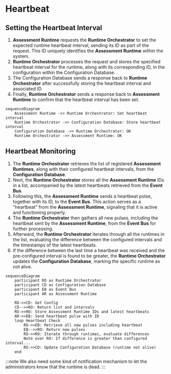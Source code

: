 # Heartbeat

## Setting the Heartbeat Interval

1. **Assessment Runtime** requests the **Runtime Orchestrator** to set the expected runtime heartbeat interval, sending its ID as part of the request. This ID uniquely identifies the **Assessment Runtime** within the system.
2. **Runtime Orchestrator** processes the request and stores the specified heartbeat interval for the runtime, along with its corresponding ID, in the configuration within the Configuration Database.
3. The Configuration Database sends a response back to **Runtime Orchestrator** after successfully storing the heartbeat interval and associated ID.
4. Finally, **Runtime Orchestrator** sends a response back to **Assessment Runtime** to confirm that the heartbeat interval has been set.

```mermaid
sequenceDiagram
    Assessment Runtime ->> Runtime Orchestrator: Set heartbeat interval
    Runtime Orchestrator ->> Configuration Database: Store heartbeat interval
    Configuration Database ->> Runtime Orchestrator: OK
    Runtime Orchestrator ->> Assessment Runtime: OK
```

## Heartbeat Monitoring

1. The **Runtime Orchestrator** retrieves the list of registered **Assessment Runtimes**, along with their configured heartbeat intervals, from the **Configuration Database**.
2. Next, the **Runtime Orchestrator** stores all the **Assessment Runtime** IDs in a list, accompanied by the latest heartbeats retrieved from the **Event Bus**.
3. Following this, the **Assessment Runtime** sends a heartbeat pulse, together with its ID, to the **Event Bus**. This action serves as a "heartbeat" from the **Assessment Runtime**, signaling that it is active and functioning properly.
4. The **Runtime Orchestrator** then gathers all new pulses, including the heartbeat sent by the **Assessment Runtime**, from the **Event Bus** for further processing.
5. Afterward, the **Runtime Orchestrator** iterates through all the runtimes in the list, evaluating the difference between the configured intervals and the timestamps of the latest heartbeats.
6. If the difference between the last time a heartbeat was received and the pre-configured interval is found to be greater, the **Runtime Orchestrator** updates the **Configuration Database**, marking the specific runtime as not alive.

```mermaid
sequenceDiagram
    participant RO as Runtime Orchestrator
    participant CD as Configuration Database
    participant EB as Event Bus
    participant AR as Assessment Runtime

    RO->>CD: Get Config
    CD-->>RO: Return list and intervals
    RO->>RO: Store Assessment Runtime IDs and latest heartbeats
    AR->>EB: Send heartbeat pulse with ID
    loop Heartbeat Check
        RO->>EB: Retrieve all new pulses including heartbeat
        EB-->>RO: Return new pulses
        RO->>RO: Iterate through runtimes, evaluate differences
        Note over RO: If difference is greater than configured interval...
        RO->>CD: Update Configuration Database (runtime not alive)
    end
```

:::note
We also need some kind of notification mechanism to let the administrators know that the runtime is dead.
:::
